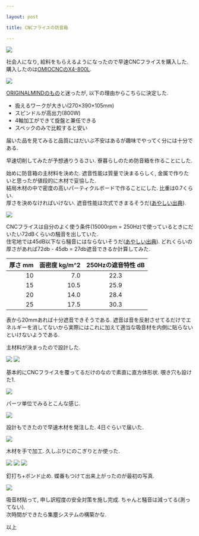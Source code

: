 ```yaml
---

layout: post

title: CNCフライスの防音箱

---
```


<img src="https://gakuseishitsu.github.io/images/soundproof_box/SB6.JPG">

社会人になり, 給料をもらえるようになったので早速CNCフライスを購入した.  
購入したのは<a href="https://www.omiocnc.com/products/x4-series/x4-800l-usb.html">OMIOCNCのX4-800L</a>.  

<img src="https://gakuseishitsu.github.io/images/soundproof_box/SB0.JPG">

<a href="http://www.originalmind.co.jp/products/kitmill_rd">ORIGINALMINDのもの</a>と迷ったが, 以下の理由からこちらに決定した. 

* 扱えるワークが大きい(270×390×105mm)  
* スピンドルが高出力(800W)  
* 4軸加工ができて旋盤と兼任できる  
* スペックのみで比較すると安い  

届いた品を見てみると品質にはだいぶ不安はあるが趣味でやってく分には十分である.  

早速切削してみたが予想通りうるさい. 寮暮らしのため防音箱を作ることにした.  

始めに防音箱の主材料を決めた. 遮音性能は質量で決まるらしく, 金属で作りたいと思ったが値段的に木材で妥協した.  
結局木材の中で密度の高いパーティクルボードで作ることにした. 比重は0.7くらい.  
厚さを決めなければいけない. 遮音性能は次式できまるそうだ(<a href="http://park1.wakwak.com/~are/annoise/sound/oto-s2.html">あやしい出典</a>).  

<img src="https://gakuseishitsu.github.io/images/soundproof_box/M1.JPG">

CNCフライスは自分のよく使う条件(15000rpm = 250Hz)で使っているときにだいたい72dBくらいの騒音を出していた.  
住宅地では45dB以下なら騒音にはならないそうだ(<a href="https://detail.chiebukuro.yahoo.co.jp/qa/question_detail/q1113206531">あやしい出典</a>). どれくらいの厚さがあれば72db - 45db = 27db遮音できるか計算してみた.  

| 厚さ mm | 面密度 kg/m^2 | 250Hzの遮音特性 dB |
|-----------:|------------:|:------------:|
| 10     |      7.0 |    22.3    |
| 15       |        10.5 |     25.9     |
| 20         |          14.0 |      28.4      |
| 25       |       17.5 |    30.3    |

表から20mmあれば十分遮音できそうである. 遮音は音を反射させてるだけでエネルギーを消してないから実際にはこれに加えて適当な吸音材を内側に貼らないといけないようである.  

主材料が決まったので設計した.  

<img src="https://gakuseishitsu.github.io/images/soundproof_box/CAD1.JPG">

<img src="https://gakuseishitsu.github.io/images/soundproof_box/CAD2.JPG">

基本的にCNCフライスを覆ってるだけのなので素直に直方体形状. 覗き穴も設けた1.  

<img src="https://gakuseishitsu.github.io/images/soundproof_box/CAD3.JPG">

パーツ単位でみるとこんな感じ.  

<img src="https://gakuseishitsu.github.io/images/soundproof_box/SB1.JPG">

設計もできたので早速木材を発注した. 4日ぐらいで届いた.  

<img src="https://gakuseishitsu.github.io/images/soundproof_box/SB2.JPG">

木材を手で加工. 久しぶりにのこぎりとか使った.  

<img src="https://gakuseishitsu.github.io/images/soundproof_box/SB3.JPG">
<img src="https://gakuseishitsu.github.io/images/soundproof_box/SB4.JPG">
<img src="https://gakuseishitsu.github.io/images/soundproof_box/SB5.JPG">

釘打ち+ボンド止め. 蝶番もつけて出来上がったのが最初の写真.  

<img src="https://gakuseishitsu.github.io/images/soundproof_box/SB7.JPG">

吸音材貼って, 申し訳程度の安全対策を施し完成. ちゃんと騒音は減ってる(測ってない).  
次時間ができたら集塵システムの構築かな.  

以上